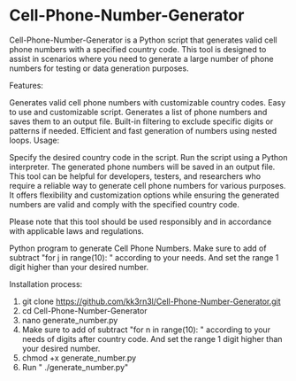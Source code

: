 # Cell-Phone-Number-Generator
Cell-Phone-Number-Generator is a Python script that generates valid cell phone numbers with a specified country code. This tool is designed to assist in scenarios where you need to generate a large number of phone numbers for testing or data generation purposes.

Features:

Generates valid cell phone numbers with customizable country codes.
Easy to use and customizable script.
Generates a list of phone numbers and saves them to an output file.
Built-in filtering to exclude specific digits or patterns if needed.
Efficient and fast generation of numbers using nested loops.
Usage:

Specify the desired country code in the script.
Run the script using a Python interpreter.
The generated phone numbers will be saved in an output file.
This tool can be helpful for developers, testers, and researchers who require a reliable way to generate cell phone numbers for various purposes. It offers flexibility and customization options while ensuring the generated numbers are valid and comply with the specified country code.

Please note that this tool should be used responsibly and in accordance with applicable laws and regulations.

Python program to generate Cell Phone Numbers. Make sure to add of subtract "for j in range(10): " according to your needs. 
And set the range 1 digit higher than your desired number.


Installation process:
1. git clone https://github.com/kk3rn3l/Cell-Phone-Number-Generator.git
2. cd Cell-Phone-Number-Generator
3. nano generate_number.py
4. Make sure to add of subtract "for n in range(10): " according to your needs of digits after country code. And set the range 1 digit higher than your desired number.
5. chmod +x generate_number.py
6. Run " ./generate_number.py"
